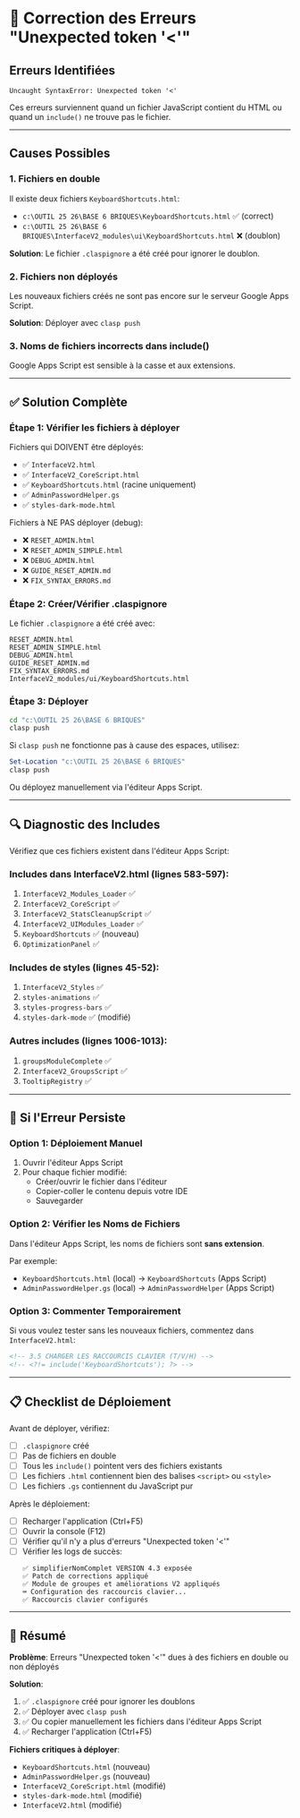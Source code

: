 # 🔧 Correction des Erreurs "Unexpected token '<'"

## Erreurs Identifiées

```
Uncaught SyntaxError: Unexpected token '<'
```

Ces erreurs surviennent quand un fichier JavaScript contient du HTML ou quand un `include()` ne trouve pas le fichier.

---

## Causes Possibles

### 1. **Fichiers en double**
Il existe deux fichiers `KeyboardShortcuts.html`:
- `c:\OUTIL 25 26\BASE 6 BRIQUES\KeyboardShortcuts.html` ✅ (correct)
- `c:\OUTIL 25 26\BASE 6 BRIQUES\InterfaceV2_modules\ui\KeyboardShortcuts.html` ❌ (doublon)

**Solution**: Le fichier `.claspignore` a été créé pour ignorer le doublon.

### 2. **Fichiers non déployés**
Les nouveaux fichiers créés ne sont pas encore sur le serveur Google Apps Script.

**Solution**: Déployer avec `clasp push`

### 3. **Noms de fichiers incorrects dans include()**
Google Apps Script est sensible à la casse et aux extensions.

---

## ✅ Solution Complète

### Étape 1: Vérifier les fichiers à déployer

Fichiers qui DOIVENT être déployés:
- ✅ `InterfaceV2.html`
- ✅ `InterfaceV2_CoreScript.html`
- ✅ `KeyboardShortcuts.html` (racine uniquement)
- ✅ `AdminPasswordHelper.gs`
- ✅ `styles-dark-mode.html`

Fichiers à NE PAS déployer (debug):
- ❌ `RESET_ADMIN.html`
- ❌ `RESET_ADMIN_SIMPLE.html`
- ❌ `DEBUG_ADMIN.html`
- ❌ `GUIDE_RESET_ADMIN.md`
- ❌ `FIX_SYNTAX_ERRORS.md`

### Étape 2: Créer/Vérifier .claspignore

Le fichier `.claspignore` a été créé avec:
```
RESET_ADMIN.html
RESET_ADMIN_SIMPLE.html
DEBUG_ADMIN.html
GUIDE_RESET_ADMIN.md
FIX_SYNTAX_ERRORS.md
InterfaceV2_modules/ui/KeyboardShortcuts.html
```

### Étape 3: Déployer

```bash
cd "c:\OUTIL 25 26\BASE 6 BRIQUES"
clasp push
```

Si `clasp push` ne fonctionne pas à cause des espaces, utilisez:

```powershell
Set-Location "c:\OUTIL 25 26\BASE 6 BRIQUES"
clasp push
```

Ou déployez manuellement via l'éditeur Apps Script.

---

## 🔍 Diagnostic des Includes

Vérifiez que ces fichiers existent dans l'éditeur Apps Script:

### Includes dans InterfaceV2.html (lignes 583-597):

1. `InterfaceV2_Modules_Loader` ✅
2. `InterfaceV2_CoreScript` ✅
3. `InterfaceV2_StatsCleanupScript` ✅
4. `InterfaceV2_UIModules_Loader` ✅
5. `KeyboardShortcuts` ✅ (nouveau)
6. `OptimizationPanel` ✅

### Includes de styles (lignes 45-52):

1. `InterfaceV2_Styles` ✅
2. `styles-animations` ✅
3. `styles-progress-bars` ✅
4. `styles-dark-mode` ✅ (modifié)

### Autres includes (lignes 1006-1013):

1. `groupsModuleComplete` ✅
2. `InterfaceV2_GroupsScript` ✅
3. `TooltipRegistry` ✅

---

## 🚨 Si l'Erreur Persiste

### Option 1: Déploiement Manuel

1. Ouvrir l'éditeur Apps Script
2. Pour chaque fichier modifié:
   - Créer/ouvrir le fichier dans l'éditeur
   - Copier-coller le contenu depuis votre IDE
   - Sauvegarder

### Option 2: Vérifier les Noms de Fichiers

Dans l'éditeur Apps Script, les noms de fichiers sont **sans extension**.

Par exemple:
- `KeyboardShortcuts.html` (local) → `KeyboardShortcuts` (Apps Script)
- `AdminPasswordHelper.gs` (local) → `AdminPasswordHelper` (Apps Script)

### Option 3: Commenter Temporairement

Si vous voulez tester sans les nouveaux fichiers, commentez dans `InterfaceV2.html`:

```html
<!-- 3.5 CHARGER LES RACCOURCIS CLAVIER (T/V/H) -->
<!-- <?!= include('KeyboardShortcuts'); ?> -->
```

---

## 📋 Checklist de Déploiement

Avant de déployer, vérifiez:

- [ ] `.claspignore` créé
- [ ] Pas de fichiers en double
- [ ] Tous les `include()` pointent vers des fichiers existants
- [ ] Les fichiers `.html` contiennent bien des balises `<script>` ou `<style>`
- [ ] Les fichiers `.gs` contiennent du JavaScript pur

Après le déploiement:

- [ ] Recharger l'application (Ctrl+F5)
- [ ] Ouvrir la console (F12)
- [ ] Vérifier qu'il n'y a plus d'erreurs "Unexpected token '<'"
- [ ] Vérifier les logs de succès:
  ```
  ✅ simplifierNomComplet VERSION 4.3 exposée
  ✅ Patch de corrections appliqué
  ✅ Module de groupes et améliorations V2 appliqués
  ⌨️ Configuration des raccourcis clavier...
  ✅ Raccourcis clavier configurés
  ```

---

## 🎯 Résumé

**Problème**: Erreurs "Unexpected token '<'" dues à des fichiers en double ou non déployés

**Solution**:
1. ✅ `.claspignore` créé pour ignorer les doublons
2. ✅ Déployer avec `clasp push`
3. ✅ Ou copier manuellement les fichiers dans l'éditeur Apps Script
4. ✅ Recharger l'application (Ctrl+F5)

**Fichiers critiques à déployer**:
- `KeyboardShortcuts.html` (nouveau)
- `AdminPasswordHelper.gs` (nouveau)
- `InterfaceV2_CoreScript.html` (modifié)
- `styles-dark-mode.html` (modifié)
- `InterfaceV2.html` (modifié)
